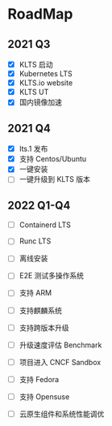 # RoadMap

## 2021 Q3
- [x] KLTS 启动
- [x] Kubernetes LTS
- [x] KLTS.io website
- [x] KLTS UT
- [x] 国内镜像加速

## 2021 Q4
- [x] lts.1 发布
- [x] 支持 Centos/Ubuntu
- [x] 一键安装
- [ ] 一键升级到 KLTS 版本

## 2022 Q1-Q4
- [ ] Containerd LTS
- [ ] Runc LTS
- [ ] 离线安装
- [ ] E2E 测试多操作系统
- [ ] 支持 ARM
- [ ] 支持麒麟系统
- [ ] 支持跨版本升级
- [ ] 升级速度评估 Benchmark
- [ ] 项目进入 CNCF Sandbox
- [ ] 支持 Fedora
- [ ] 支持 Opensuse
- [ ] 云原生组件和系统性能调优


